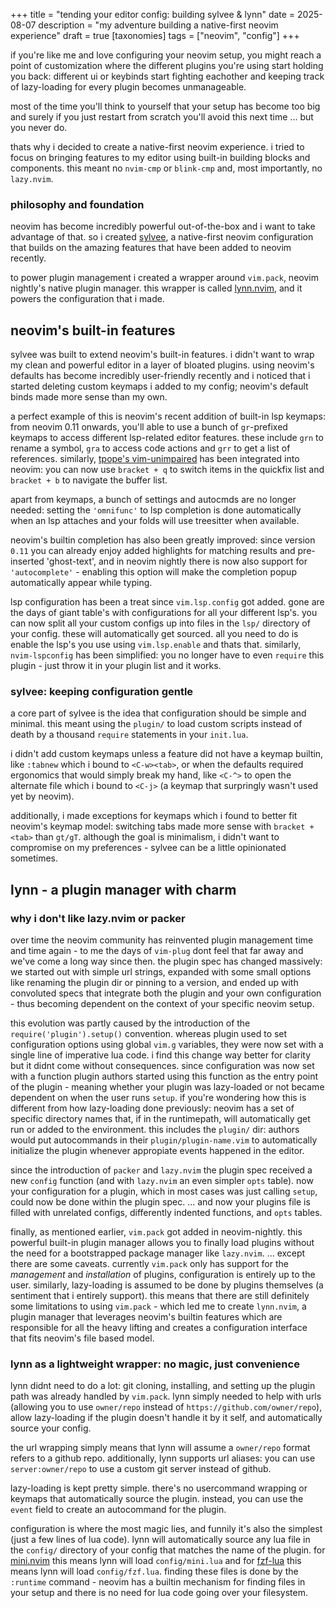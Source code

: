 +++
title = "tending your editor config: building sylvee & lynn"
date = 2025-08-07
description = "my adventure building a native-first neovim experience"
draft = true
[taxonomies]
tags = ["neovim", "config"]
+++

<!--
### intro

(set the scene and intent)

- why i wanted a quieter, native-first neovim experience

- frustration with sprawling plugin ecosystems and fragile abstractions

- goal: a configuration that feels like neovim, not a replacement for it

- result: sylvee, a native-first neovim distro — and lynn, the small plugin manager that powers it
-->

if you're like me and love configuring your neovim setup, you might reach a
point of customization where the different plugins you're using start holding
you back: different ui or keybinds start fighting eachother and keeping track of
lazy-loading for every plugin becomes unmanageable.

most of the time you'll think to yourself that your setup has become too big and
surely if you just restart from scratch you'll avoid this next time ... but you
never do.

thats why i decided to create a native-first neovim experience. i tried to
focus on bringing features to my editor using built-in building blocks and
components. this meant no `nvim-cmp` or `blink-cmp` and, most importantly, no
`lazy.nvim`.

### philosophy and foundation

<!--
### section 1: philosophy and foundation

(what kind of user sylvee is built for)

- starting from neovim’s built-in features

- avoiding wrapping everything in custom logic

- respecting the defaults, only extending when necessary

- the garden metaphor: letting neovim bloom on its own
-->

neovim has become incredibly powerful out-of-the-box and i want to take advantage of that.
so i created [sylvee][], a native-first neovim configuration that builds on the amazing
features that have been added to neovim recently.

to power plugin management i created a wrapper around `vim.pack`, neovim
nightly's native plugin manager. this wrapper is called [lynn.nvim][], and it
powers the configuration that i made.

## neovim's built-in features

sylvee was built to extend neovim's built-in features. i didn't want to wrap my
clean and powerful editor in a layer of bloated plugins. using neovim's
defaults has become incredibly user-friendly recently and i noticed that i
started deleting custom keymaps i added to my config; neovim's default binds
made more sense than my own.

a perfect example of this is neovim's recent addition of built-in lsp keymaps:
from neovim 0.11 onwards, you'll able to use a bunch of `gr`-prefixed keymaps to access
different lsp-related editor features. these include `grn` to rename a symbol,
`gra` to access code actions and `grr` to get a list of references. similarly,
[tpope's vim-unimpaired](https://github.com/tpope/vim-unimpaired) has been
integrated into neovim: you can now use `bracket + q` to switch items in the
quickfix list and `bracket + b` to navigate the buffer list.

apart from keymaps, a bunch of settings and autocmds are no longer
needed: setting the `'omnifunc'` to lsp completion is done
automatically when an lsp attaches and your folds will use treesitter
when available.

neovim's builtin completion has also been greatly improved: since
version `0.11` you can already enjoy added highlights for matching
results and pre-inserted 'ghost-text', and in neovim nightly there is
now also support for `'autocomplete'` - enabling this option will make the completion popup
automatically appear while typing.

lsp configuration has been a treat since `vim.lsp.config` got added.
gone are the days of giant table's with configurations for all your
different lsp's. you can now split all your custom configs up into
files in the `lsp/` directory of your config. these will automatically
get sourced. all you need to do is enable the lsp's you use using
`vim.lsp.enable` and thats that. similarly, `nvim-lspconfig` has been
simplified: you no longer have to even `require` this plugin - just
throw it in your plugin list and it works.

<!-- TODO: mention `vim.pack` -->

### sylvee: keeping configuration gentle

<!--

### section 2: keeping configuration gentle

(how sylvee stays legible and minimal)

- using the plugin/ directory for simple autoloading

- only mapping keys when the default is missing

- splitting plugin config into clean, isolated files

- relying on built-in commands over external tools when possible

-->

a core part of sylvee is the idea that configuration should be simple and
minimal. this meant using the `plugin/` to load custom scripts instead of death
by a thousand `require` statements in your `init.lua`.

i didn't add custom keymaps unless a feature did not have a keymap builtin,
like `:tabnew` which i bound to `<C-w><tab>`, or when the defaults required
ergonomics that would simply break my hand, like `<C-^>` to open the alternate
file which i bound to `<C-j>` (a keymap that surpringly wasn't used yet by neovim).

additionally, i made exceptions for keymaps which i found to better fit neovim's
keymap model: switching tabs made more sense with `bracket + <tab>` than
`gt/gT`. although the goal is minimalism, i didn't want to compromise on my
preferences - sylvee can be a little opinionated sometimes.

## lynn - a plugin manager with charm

<!--

### section 3: introducing lynn — a plugin manager with charm

(what problem lynn solves and how it fits)

- why i didn’t want to use lazy.nvim or packer

- neovim 0.12 introduced vim.pack — a good foundation

- lynn as a lightweight wrapper: no magic, just convenience

- declarative plugin spec in one file

- plugin configs in config/ matched by name, sourced with :runtime

- no opts/config nesting or plugin-specific logic

-->

### why i don't like lazy.nvim or packer

over time the neovim community has reinvented plugin management time and time
again - to me the days of `vim-plug` dont feel that far away and we've come a
long way since then. the plugin spec has changed massively: we started out with
simple url strings, expanded with some small options like renaming the plugin
dir or pinning to a version, and ended up with convoluted specs that integrate
both the plugin and your own configuration - thus becoming dependent on the
context of your specific neovim setup.

this evolution was partly caused by the introduction of the
`require('plugin').setup()` convention. whereas plugin used to set
configuration options using global `vim.g` variables, they were now set with a
single line of imperative lua code. i find this change way better for clarity
but it didnt come without consequences. since configuration was now set with a
function plugin authors started using this function as the entry point of the
plugin - meaning whether your plugin was lazy-loaded or not became dependent on
when the user runs `setup`. if you're wondering how this is different from how
lazy-loading done previously: neovim has a set of specific
directory names that, if in the runtimepath, will automatically get run or
added to the environment. this includes the `plugin/` dir: authors would put
autocommands in their `plugin/plugin-name.vim` to automatically initialize the
plugin whenever appropiate events happened in the editor.

since the introduction of `packer` and `lazy.nvim` the plugin spec received a
new `config` function (and with `lazy.nvim` an even simpler `opts` table). now
your configuration for a plugin, which in most cases was just calling `setup`,
could now be done within the plugin spec. ... and now your plugins file is
filled with unrelated configs, differently indented functions, and `opts` tables.

finally, as mentioned earlier, `vim.pack` got added in neovim-nightly. this powerful built-in plugin
manager allows you to finally load plugins without the need for a bootstrapped
package manager like `lazy.nvim`. ... except there are some caveats. currently
`vim.pack` only has support for the _management_ and _installation_ of plugins,
configuration is entirely up to the user. similarly, lazy-loading is assumed to
be done by plugins themselves (a sentiment that i entirely support). this means
that there are still definitely some limitations to using `vim.pack` - which
led me to create `lynn.nvim`, a plugin manager that leverages neovim's builtin
features which are responsible for all the heavy lifting and creates a configuration interface that fits
neovim's file based model.

### lynn as a lightweight wrapper: no magic, just convenience

lynn didnt need to do a lot: git cloning, installing, and setting up the plugin
path was already handled by `vim.pack`. lynn simply needed to help with urls
(allowing you to use `owner/repo` instead of `https://github.com/owner/repo`),
allow lazy-loading if the plugin doesn't handle it by it self, and
automatically source your config.

the url wrapping simply means that lynn will assume a `owner/repo` format
refers to a github repo. additionally, lynn supports url aliases: you can use
`server:owner/repo` to use a custom git server instead of github.

lazy-loading is kept pretty simple. there's no usercommand wrapping or keymaps
that automatically source the plugin. instead, you can use the `event` field to
create an autocommand for the plugin.

configuration is where the most magic lies, and funnily it's also the simplest
(just a few lines of lua code). lynn will automatically source any lua file in
the `config/` directory of your config that matches the name of the plugin. for
[mini.nvim][] this means lynn will load `config/mini.lua` and for [fzf-lua][]
this means lynn will load `config/fzf.lua`. finding these files is done by the
`:runtime` command - neovim has a builtin mechanism for finding files in your
setup and there is no need for lua code going over your filesystem.

<!--

### section 4: implementation details

(technical walkthrough for both tools)

- how plugin specs work in lynn

- how `require("lynn").setup("plugins")` integrates with vim.pack.add

- how sylvee calls lynn and sets up the config directory

- using NVIM_APPNAME=sylvee nvim to isolate config

- optional tools: fzf, ripgrep, etc for enhancements

-->

<!--

### section 5: tradeoffs and boundaries

(what sylvee and lynn don’t do, on purpose)

- no snapshot lockfiles (you manage updates yourself)

- no plugin-specific helpers or config DSLs

- no complex lazy-loading rules or nested plugin metadata

- this makes lynn less “powerful” than full managers — but more understandable

-->

<!--

### section 6: growing your own garden

(how others can build on this approach)

- using sylvee as a base, or picking just ideas from it

- using lynn standalone in any neovim config

- how the philosophy might scale (or not) for other users

- future thoughts: themed variants, small enhancements, no abstractions

-->

<!--

### outro

(closing thoughts)

- this setup works because it trusts neovim

- small tools, small files, small surprises

- sylvee and lynn don’t aim to solve every problem
- they just try to stay out of your way

- if that sounds like your kind of garden, give them a try

-->

[sylvee]: https://github.com/comfysage/sylvee "sylvee: minimal & native-first neovim config"
[lynn.nvim]: https://github.com/comfysage/lynn.nvim "lynn.nvim: native-first neovim plugin manager with charm"
[mini.nvim]: https://github.com/echasnovski/mini.nvim
[fzf-lua]: https://github.com/ibhagwan/fzf-lua
